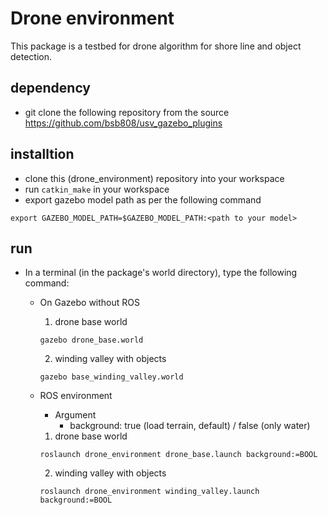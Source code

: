 # Drone environment

This package is a testbed for drone algorithm for shore line and object detection.

## dependency
* git clone the following repository from the source
https://github.com/bsb808/usv_gazebo_plugins


## installtion
* clone this (drone_environment) repository into your workspace 
* run `catkin_make` in your workspace
* export gazebo model path as per the following command
```
export GAZEBO_MODEL_PATH=$GAZEBO_MODEL_PATH:<path to your model>
```

## run
* In a terminal (in the package's world directory), type the following command:
    - On Gazebo without ROS
        1. drone base world
        ```
        gazebo drone_base.world
        ```
        2. winding valley with objects
        ```
        gazebo base_winding_valley.world
        ```
    - ROS environment
        - Argument
            - background: true (load terrain, default) / false (only water)
        
        1. drone base world
        ```
        roslaunch drone_environment drone_base.launch background:=BOOL
        ```
        2. winding valley with objects
        ```
        roslaunch drone_environment winding_valley.launch background:=BOOL
        ```